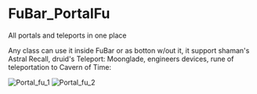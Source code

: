 # FuBar_PortalFu
All portals and teleports in one place

Any class can use it inside FuBar or as botton w/out it, it support shaman's Astral Recall, druid's Teleport: Moonglade, engineers devices, rune of teleportation to Cavern of Time:

![Portal_fu_1](https://github.com/laytya/FuBar_PortalFu/assets/20452393/c3150846-0b34-4595-baf7-27d70d409cfa) ![Portal_fu_2](https://github.com/laytya/FuBar_PortalFu/assets/20452393/8a4d5f32-fd7f-4417-afd0-f6b22ad036d1)



